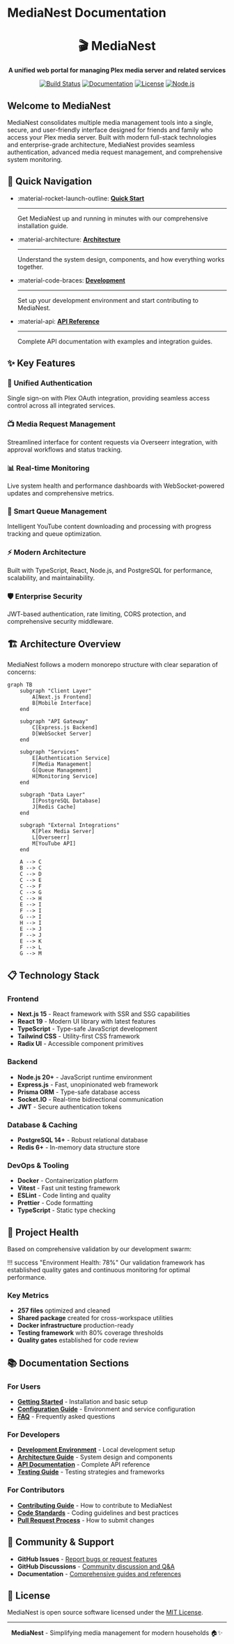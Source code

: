 # MediaNest Documentation

<div align="center">
  <h1>🎬 MediaNest</h1>
  <p><strong>A unified web portal for managing Plex media server and related services</strong></p>
  
  [![Build Status](https://img.shields.io/badge/build-passing-brightgreen)](https://github.com/medianest/medianest/actions)
  [![Documentation](https://img.shields.io/badge/docs-latest-blue)](https://medianest.io/docs)
  [![License](https://img.shields.io/badge/license-MIT-green)](../LICENSE)
  [![Node.js](https://img.shields.io/badge/node.js-20+-green)](https://nodejs.org/)
</div>

## Welcome to MediaNest

MediaNest consolidates multiple media management tools into a single, secure, and user-friendly interface designed for friends and family who access your Plex media server. Built with modern full-stack technologies and enterprise-grade architecture, MediaNest provides seamless authentication, advanced media request management, and comprehensive system monitoring.

## 🚀 Quick Navigation

<div class="grid cards" markdown>

-   :material-rocket-launch-outline: **[Quick Start](getting-started.md)**
    
    ---
    
    Get MediaNest up and running in minutes with our comprehensive installation guide.

-   :material-architecture: **[Architecture](architecture/overview.md)**
    
    ---
    
    Understand the system design, components, and how everything works together.

-   :material-code-braces: **[Development](development/environment.md)**
    
    ---
    
    Set up your development environment and start contributing to MediaNest.

-   :material-api: **[API Reference](api/auth.md)**
    
    ---
    
    Complete API documentation with examples and integration guides.

</div>

## ✨ Key Features

### 🔐 **Unified Authentication**
Single sign-on with Plex OAuth integration, providing seamless access control across all integrated services.

### 📺 **Media Request Management**
Streamlined interface for content requests via Overseerr integration, with approval workflows and status tracking.

### 📊 **Real-time Monitoring**
Live system health and performance dashboards with WebSocket-powered updates and comprehensive metrics.

### 🎯 **Smart Queue Management**
Intelligent YouTube content downloading and processing with progress tracking and queue optimization.

### ⚡ **Modern Architecture**
Built with TypeScript, React, Node.js, and PostgreSQL for performance, scalability, and maintainability.

### 🛡️ **Enterprise Security**
JWT-based authentication, rate limiting, CORS protection, and comprehensive security middleware.

## 🏗️ Architecture Overview

MediaNest follows a modern monorepo structure with clear separation of concerns:

```mermaid
graph TB
    subgraph "Client Layer"
        A[Next.js Frontend]
        B[Mobile Interface]
    end
    
    subgraph "API Gateway"
        C[Express.js Backend]
        D[WebSocket Server]
    end
    
    subgraph "Services"
        E[Authentication Service]
        F[Media Management]
        G[Queue Management]
        H[Monitoring Service]
    end
    
    subgraph "Data Layer"
        I[PostgreSQL Database]
        J[Redis Cache]
    end
    
    subgraph "External Integrations"
        K[Plex Media Server]
        L[Overseerr]
        M[YouTube API]
    end
    
    A --> C
    B --> C
    C --> D
    C --> E
    C --> F
    C --> G
    C --> H
    E --> I
    F --> I
    G --> I
    H --> I
    E --> J
    F --> J
    E --> K
    F --> L
    G --> M
```

## 📋 Technology Stack

### Frontend
- **Next.js 15** - React framework with SSR and SSG capabilities
- **React 19** - Modern UI library with latest features
- **TypeScript** - Type-safe JavaScript development
- **Tailwind CSS** - Utility-first CSS framework
- **Radix UI** - Accessible component primitives

### Backend
- **Node.js 20+** - JavaScript runtime environment
- **Express.js** - Fast, unopinionated web framework
- **Prisma ORM** - Type-safe database access
- **Socket.IO** - Real-time bidirectional communication
- **JWT** - Secure authentication tokens

### Database & Caching
- **PostgreSQL 14+** - Robust relational database
- **Redis 6+** - In-memory data structure store

### DevOps & Tooling
- **Docker** - Containerization platform
- **Vitest** - Fast unit testing framework
- **ESLint** - Code linting and quality
- **Prettier** - Code formatting
- **TypeScript** - Static type checking

## 🎯 Project Health

Based on comprehensive validation by our development swarm:

!!! success "Environment Health: 78%"
    Our validation framework has established quality gates and continuous monitoring for optimal performance.

### Key Metrics
- **257 files** optimized and cleaned
- **Shared package** created for cross-workspace utilities
- **Docker infrastructure** production-ready
- **Testing framework** with 80% coverage thresholds
- **Quality gates** established for code review

## 📚 Documentation Sections

### For Users
- **[Getting Started](getting-started.md)** - Installation and basic setup
- **[Configuration Guide](getting-started/configuration.md)** - Environment and service configuration
- **[FAQ](faq.md)** - Frequently asked questions

### For Developers
- **[Development Environment](development/environment.md)** - Local development setup
- **[Architecture Guide](architecture/overview.md)** - System design and components
- **[API Documentation](api/auth.md)** - Complete API reference
- **[Testing Guide](testing/strategy.md)** - Testing strategies and frameworks

### For Contributors
- **[Contributing Guide](contributing/guide.md)** - How to contribute to MediaNest
- **[Code Standards](development/standards.md)** - Coding guidelines and best practices
- **[Pull Request Process](contributing/pull-requests.md)** - How to submit changes

## 🤝 Community & Support

- **GitHub Issues** - [Report bugs or request features](https://github.com/medianest/medianest/issues)
- **GitHub Discussions** - [Community discussion and Q&A](https://github.com/medianest/medianest/discussions)
- **Documentation** - [Comprehensive guides and references](https://medianest.io/docs)

## 📄 License

MediaNest is open source software licensed under the [MIT License](../LICENSE).

---

<div align="center">
  <p><strong>MediaNest</strong> - Simplifying media management for modern households 🏠✨</p>
</div>